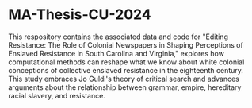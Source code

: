 # MA-Thesis-CU-2024
This respository contains the associated data and code for "Editing Resistance: The Role of Colonial Newspapers in Shaping Perceptions of Enslaved Resistance in South Carolina and Virginia," explores how computational methods can reshape what we know about white colonial conceptions of collective enslaved resistance in the eighteenth century. This study embraces Jo Guldi's theory of critical search and advances arguments about the relationship between grammar, empire, hereditary racial slavery, and resistance.
